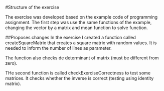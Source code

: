 #Structure of the exercise

The exercise was developed based on the example code of programming assignment.
The first step was use the same functions of the example, changing the vector by a matrix and mean function to solve function.

##Proposes changes
In the exercise I created a function called createSquareMatrix that creates a square matrix with random values. It is needed to inform the number of lines as parameter.

The function also checks de determinant of matrix (must be different from zero).

THe second function is called checkExerciseCorrectness to test some matrices. It checks whether the inverse is correct (testing using identity matrix).

